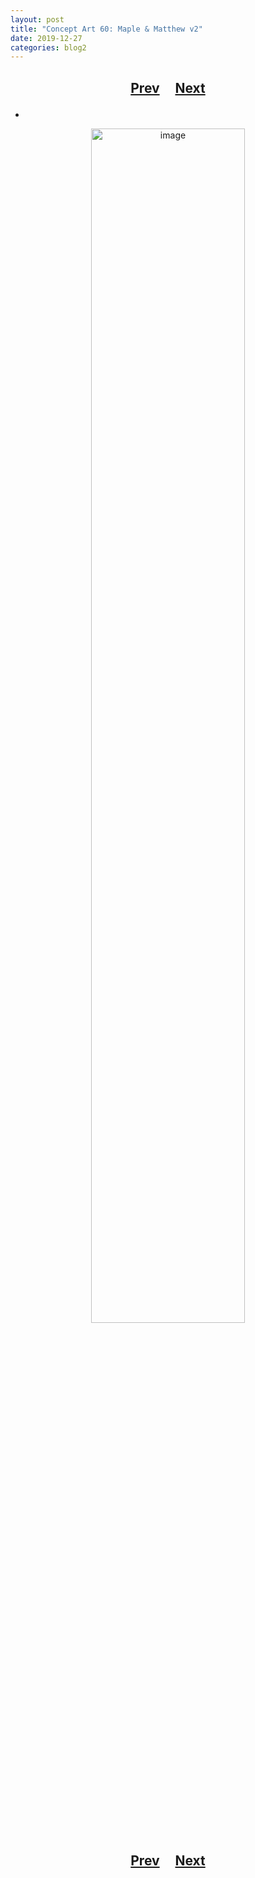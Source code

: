 ```yaml
---
layout: post
title: "Concept Art 60: Maple & Matthew v2"
date: 2019-12-27
categories: blog2
---
```


<h2>
  <p style="text-align:center;">
    <a href="/wingsofthechorus/archive/2019/12/18/conceptart59">Prev</a>
    &nbsp;&nbsp;&nbsp;
    <a href="/wingsofthechorus/archive/2019/12/30/conceptart61">Next</a>
  </p>
</h2>

-

<p style="text-align:center;">
  <img src="/wingsofthechorus/images/conceptart/ca60.png" width="70%" alt="image"/>
</p>

<h2>
  <p style="text-align:center;">
    <a href="/wingsofthechorus/archive/2019/12/18/conceptart59">Prev</a>
    &nbsp;&nbsp;&nbsp;
    <a href="/wingsofthechorus/archive/2019/12/30/conceptart61">Next</a>
  </p>
</h2>
